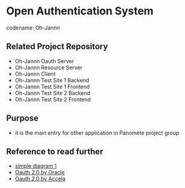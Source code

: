 # Open Authentication System

codename: Oh-Jannn

## Related Project Repository
- Oh-Jannn Oauth Server
- Oh-Jannn Resource Server
- Oh-Jannn Client
- Oh-Jannn Test Site 1 Backend
- Oh-Jannn Test Site 1 Frontend
- Oh-Jannn Test Site 2 Backend
- Oh-Jannn Test Site 2 Frontend

## Purpose
- it is the main entry for other application in Panomete project group

## Reference to read further
- [simple diagram 1](https://blog.doubleslash.de/wp/wp-content/uploads/2022/08/Authorization.png)
- [Oauth 2.0 by Oracle](https://docs.oracle.com/cd/E82085_01/160027/JOS%20Implementation%20Guide/Output/oauth.htm)
- [Oauth 2.0 by Accela](https://developer.accela.com/docs/construct-authCodeFlow.html#)
